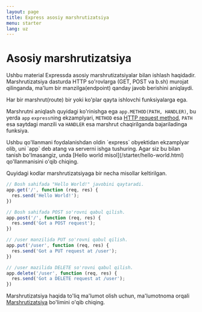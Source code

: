 ```yaml
---
layout: page
title: Express asosiy marshrutizatsiya
menu: starter
lang: uz
---
```


# Asosiy marshrutizatsiya
Ushbu material Expressda asosiy marshrutizatsiyalar bilan ishlash haqidadir. Marshrutizatsiya dasturda HTTP so'rovlarga (GET, POST va b.sh) murojat qilinganda, ma'lum bir manzilga(endpoint) qanday javob berishini aniqlaydi.

Har bir marshrut(route) bir yoki ko'plar qayta ishlovchi funksiyalarga ega.

Marshrutni aniqlash quyidagi ko'rinishga ega `app.METHOD(PATH, HANDLER)`, bu yerda `app` `express`ning ekzamplyari, `METHOD` esa [HTTP request method](http://en.wikipedia.org/wiki/Hypertext_Transfer_Protocol), `PATH` esa saytdagi manzili va `HANDLER` esa marshrut chaqirilganda bajariladinga funksiya.
<div class="doc-box doc-notice" markdown="1">
Ushbu qo'llanmani foydalanishdan oldin `express` obyektidan ekzamplyar olib, uni `app` deb atang va serverni ishga tushuring.  Agar siz bu bilan tanish bo'lmasangiz, unda [Hello world misol](/starter/hello-world.html) qo'llanmanisini o'qib chiqing.
</div>

Quyidagi kodlar marshrutizatsiyaga bir necha misollar keltirilgan.

```js
// Bosh sahifada "Hello World!" javobini qaytaradi.
app.get('/', function (req, res) {
  res.send('Hello World!');
})

// Bosh sahifada POST so'rovni qabul qilish.
app.post('/', function (req, res) {
  res.send('Got a POST request');
})

// /user manzilida PUT so'rovni qabul qilish.
app.put('/user', function (req, res) {
  res.send('Got a PUT request at /user');
})

// /user mazilida DELETE so'rovni qabul qilish.
app.delete('/user', function (req, res) {
  res.send('Got a DELETE request at /user');
})
```

Marshrutizatsiya haqida to'liq ma'lumot olish uchun, ma'lumotnoma orqali [Marshrutizatsiya](/guide/routing.html) bo'limini o'qib chiqing.
